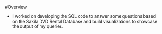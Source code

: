 #Overview
- I worked on developing the SQL code to answer some questions based on the Sakila DVD Rental Database and build visualizations to showcase the output of my queries.
